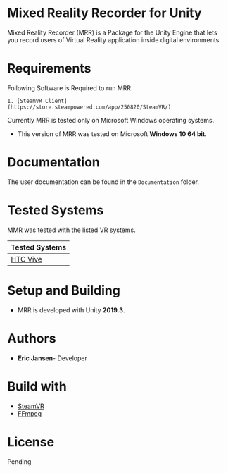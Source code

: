 # Mixed Reality Recorder for Unity

Mixed Reality Recorder (MRR) is a Package for the Unity Engine that lets you record users of Virtual Reality application inside digital environments.

# Requirements

Following Software is Required to run MRR.

`1. [SteamVR Client](https://store.steampowered.com/app/250820/SteamVR/)`

Currently MRR is tested only on Microsoft Windows operating systems.

- This version of MRR was tested on Microsoft **Windows 10 64 bit**.

# Documentation

The user documentation can be found in the `Documentation` folder.

# Tested Systems

MMR was tested with the listed VR systems.

| Tested Systems                                                          |
| ----------------------------------------------------------------------- |
| [HTC Vive](https://www.vive.com/eu/product/#vive%20series)              |

# Setup and Building

- MRR is developed with Unity **2019.3**.

# Authors

- **Eric Jansen**- Developer

# Build with

- [SteamVR](https://store.steampowered.com/steamvr)
- [FFmpeg](https://www.ffmpeg.org/)

# License

Pending
